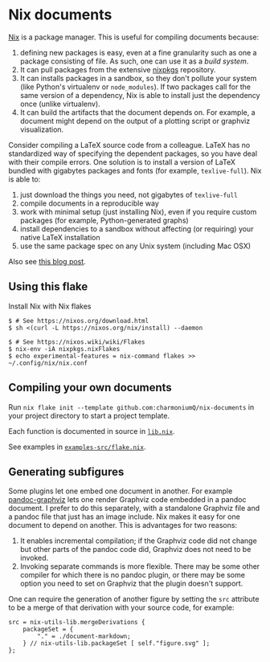 # Nix documents

[Nix] is a package manager. This is useful for compiling documents because:


1. defining new packages is easy, even at a fine granularity such as one a package consisting of file. As such, one can use it as a _build system_.
2. It can pull packages from the extensive [nixpkgs] repository.
3. It can installs packages in a sandbox, so they don't pollute your system (like Python's virtualenv or `node_modules`). If two packages call for the same version of a dependency, Nix is able to install just the dependency once (unlike virtualenv).
4. It can build the artifacts that the document depends on. For example, a document might depend on the output of a plotting script or graphviz visualization.

Consider compiling a LaTeX source code from a colleague. LaTeX has no standardized way of specifying the dependent packages, so you have deal with their compile errors. One solution is to install a version of LaTeX bundled with gigabytes packages and fonts (for example, `texlive-full`). Nix is able to:

1. just download the things you need, not gigabytes of `texlive-full`
2. compile documents in a reproducible way
3. work with minimal setup (just installing Nix), even if you require custom packages (for example, Python-generated graphs)
4. install dependencies to a sandbox without affecting (or requiring) your native LaTeX installation
5. use the same package spec on any Unix system (including Mac OSX)

Also see [this blog post].

[Nix]: https://builtwithnix.org/
[nixpkgs]: https://search.nixos.org/packages
[this blog post]: https://flyx.org/nix-flakes-latex/

## Using this flake

Install Nix with Nix flakes

```shell
$ # See https://nixos.org/download.html
$ sh <(curl -L https://nixos.org/nix/install) --daemon

$ # See https://nixos.wiki/wiki/Flakes
$ nix-env -iA nixpkgs.nixFlakes
$ echo experimental-features = nix-command flakes >> ~/.config/nix/nix.conf
```

## Compiling your own documents

Run `nix flake init --template github.com:charmoniumQ/nix-documents` in your project directory to start a project template.

Each function is documented in source in [`lib.nix`](lib.nix).

See examples in [`examples-src/flake.nix`](examples-src/flake.nix).

## Generating subfigures

Some plugins let one embed one document in another. For example [pandoc-graphviz] lets one render Graphviz code embedded in a pandoc document. I prefer to do this separately, with a standalone Graphviz file and a pandoc file that just has an image include. Nix makes it easy for one document to depend on another. This is advantages for two reasons:

1. It enables incremental compilation; if the Graphviz code did not change but other parts of the pandoc code did, Graphviz does not need to be invoked.
2. Invoking separate commands is more flexible. There may be some other compiler for which there is no pandoc plugin, or there may be some option you need to set on Graphviz that the plugin doesn't support.

One can require the generation of another figure by setting the `src` attribute to be a merge of that derivation with your source code, for example:

```
src = nix-utils-lib.mergeDerivations {
    packageSet = {
        "." = ./document-markdown;
    } // nix-utils-lib.packageSet [ self."figure.svg" ];
};
```

[pandoc-graphviz]: https://github.com/Hakuyume/pandoc-filter-graphviz

